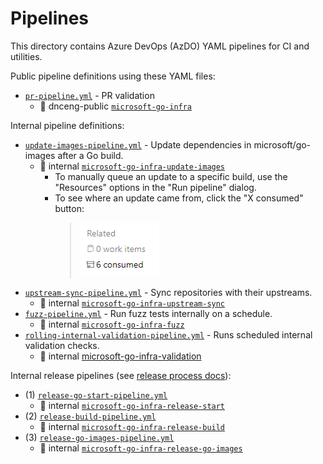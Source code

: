 # Pipelines

This directory contains Azure DevOps (AzDO) YAML pipelines for CI and utilities.

Public pipeline definitions using these YAML files:

* [`pr-pipeline.yml`](pr-pipeline.yml) - PR validation
  * 🚀 dnceng-public [`microsoft-go-infra`](https://dev.azure.com/dnceng-public/public/_build?definitionId=197)

Internal pipeline definitions:

* [`update-images-pipeline.yml`](update-images-pipeline.yml) - Update dependencies in microsoft/go-images after a Go build.
  * 🚀 internal [`microsoft-go-infra-update-images`](https://dev.azure.com/dnceng/internal/_build?definitionId=1040&_a=summary)
    * To manually queue an update to a specific build, use the "Resources" options in the "Run pipeline" dialog.
    * To see where an update came from, click the "X consumed" button:  
      > ![](img/consumed-artifacts.png)
* [`upstream-sync-pipeline.yml`](upstream-sync-pipeline.yml) - Sync repositories with their upstreams.
  * 🚀 internal [`microsoft-go-infra-upstream-sync`](https://dev.azure.com/dnceng/internal/_build?definitionId=1061)
* [`fuzz-pipeline.yml`](fuzz-pipeline.yml) - Run fuzz tests internally on a schedule.
  * 🚀 internal [`microsoft-go-infra-fuzz`](https://dev.azure.com/dnceng/internal/_build?definitionId=1182)
* [`rolling-internal-validation-pipeline.yml`](rolling-internal-validation-pipeline.yml) - Runs scheduled internal validation checks.
  * 🚀 internal [microsoft-go-infra-validation](https://dev.azure.com/dnceng/internal/_build?definitionId=1210)

Internal release pipelines (see [release process docs](/docs/release-process)):

* (1) [`release-go-start-pipeline.yml`](release-go-start-pipeline.yml)
  * 🚀 internal [`microsoft-go-infra-release-start`](https://dev.azure.com/dnceng/internal/_build?definitionId=1153)
* (2) [`release-build-pipeline.yml`](release-build-pipeline.yml)
  * 🚀 internal [`microsoft-go-infra-release-build`](https://dev.azure.com/dnceng/internal/_build?definitionId=1142)
* (3) [`release-go-images-pipeline.yml`](release-go-images-pipeline.yml)
  * 🚀 internal [`microsoft-go-infra-release-go-images`](https://dev.azure.com/dnceng/internal/_build?definitionId=1151)